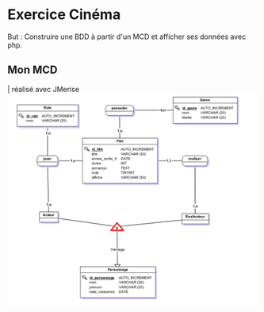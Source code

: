 # Exercice Cinéma
But : Construire une BDD à partir d'un MCD et afficher ses données avec php.

## Mon MCD
| réalisé avec JMerise
![mcd base de donnée cinéma](cinema-schema.png)
